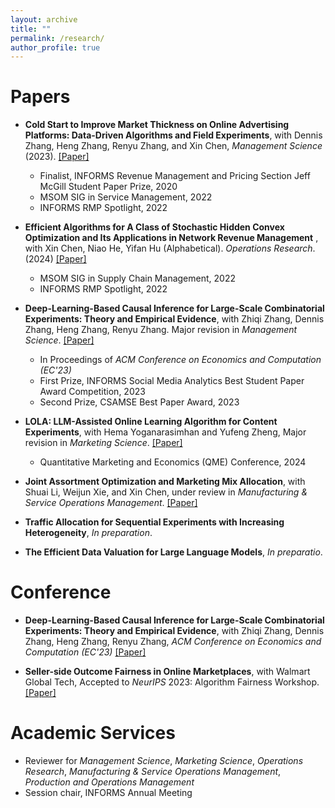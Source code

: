 ```yaml
---
layout: archive
title: ""
permalink: /research/
author_profile: true
---
```


# Papers
- **Cold Start to Improve Market Thickness on Online Advertising Platforms: Data-Driven Algorithms and Field Experiments**, with Dennis Zhang, Heng Zhang, Renyu Zhang, and Xin Chen, *Management Science* (2023). [[Paper]](https://pubsonline.informs.org/doi/full/10.1287/mnsc.2022.4550)
   -    Finalist, INFORMS Revenue Management and Pricing Section Jeff McGill Student Paper Prize, 2020
   -    MSOM SIG in Service Management, 2022
   -    INFORMS RMP Spotlight, 2022

- **Efficient Algorithms for A Class of Stochastic Hidden Convex Optimization and Its Applications in Network Revenue Management** , with Xin Chen, Niao He, Yifan Hu (Alphabetical). *Operations Research*. (2024) [[Paper]](https://pubsonline.informs.org/doi/full/10.1287/opre.2022.0216)
   -    MSOM SIG in Supply Chain Management, 2022
   -    INFORMS RMP Spotlight, 2022

- **Deep-Learning-Based Causal Inference for Large-Scale Combinatorial Experiments: Theory and Empirical Evidence**, with Zhiqi Zhang, Dennis Zhang, Heng Zhang, Renyu Zhang. Major revision in *Management Science*. [[Paper]](https://papers.ssrn.com/sol3/papers.cfm?abstract_id=4375327)
   -    In Proceedings of *ACM Conference on Economics and Computation (EC'23)*
   -    First Prize, INFORMS Social Media Analytics Best Student Paper Award Competition, 2023
   -    Second Prize, CSAMSE Best Paper Award, 2023
   
- **LOLA: LLM-Assisted Online Learning Algorithm for Content Experiments**, with Hema Yoganarasimhan and Yufeng Zheng, Major revision in *Marketing Science*. [[Paper]](https://papers.ssrn.com/sol3/papers.cfm?abstract_id=4851778)
   -    Quantitative Marketing and Economics (QME) Conference, 2024

- **Joint Assortment Optimization and Marketing Mix Allocation**, with Shuai Li, Weijun Xie, and Xin Chen, under review in *Manufacturing & Service Operations Management*. [[Paper]](https://papers.ssrn.com/sol3/papers.cfm?abstract_id=4961901)

- **Traffic Allocation for Sequential Experiments with Increasing Heterogeneity**, *In preparation*.
  
- **The Efficient Data Valuation for Large Language Models**, *In preparatio*.


# Conference
- **Deep-Learning-Based Causal Inference for Large-Scale Combinatorial Experiments: Theory and Empirical Evidence**, with Zhiqi Zhang, Dennis Zhang, Heng Zhang, Renyu Zhang, *ACM Conference on Economics and Computation (EC'23)* [[Paper]](https://dl.acm.org/doi/10.1145/3580507.3597718)

- **Seller-side Outcome Fairness in Online Marketplaces**, with Walmart Global Tech, Accepted to *NeurIPS* 2023: Algorithm Fairness Workshop. [[Paper]](https://arxiv.org/abs/2312.03253)

  
<!--# Conference Talks
- Deep Learning Based Causal Inference for Large-Scale Combinatorial Experiments
   -    ACM EC, London. July 2023
   -    INFORMS RMP, London, UK. July 2023
   -    MSOM Conference, Montreal, CA. Jun. 2023
   -    POMS Annual Conference, Orlando, FL. May. 2023
   -    2022 Conference on Artificial Intelligence, Machine Learning, and Business Analytics, Harvard Business School. Dec. 2022
   -    INFORMS ISMS Conference, Online. Jun. 2022


- Efficient Algorithms for Minimizing Compositions of Convex Functions and Random Functions
   -    INFORMS Annual Meeting, Indianapolis, IN. Oct. 2022 
   -    MSOM SIG in SCM, Munich, Germany. Jun. 2022
   -    INFORMS RMP Spotlight Session, Online. Jun. 2022
   -    POMS Annual Conference, Online. May. 2022


- Cold Start to Improve Market Thickness
   -    MSOM SIG in Service Management, Munich, Germany. Jun. 2022
   -    INFORMS RMP Spotlight Session, Online. Jun. 2022
   -    MIW, Online. May. 2022
   -    POMS Annual Conference, Online. May. 2022
   -    Cornell ORIE Young Researcher Workshop, Ithaca, NY. Oct. 2021
   -    INFORMS Annual Meeting, Online. Oct. 2021
-->

# Academic Services
- Reviewer for *Management Science*, *Marketing Science*, *Operations Research*, *Manufacturing & Service Operations Management*, *Production and Operations Management*
- Session chair, INFORMS Annual Meeting


